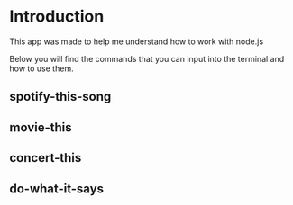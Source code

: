 # Introduction

This app was made to help me understand how to work with node.js

Below you will find the commands that you can input into the terminal and how to use them.

## spotify-this-song

## movie-this

## concert-this

## do-what-it-says

